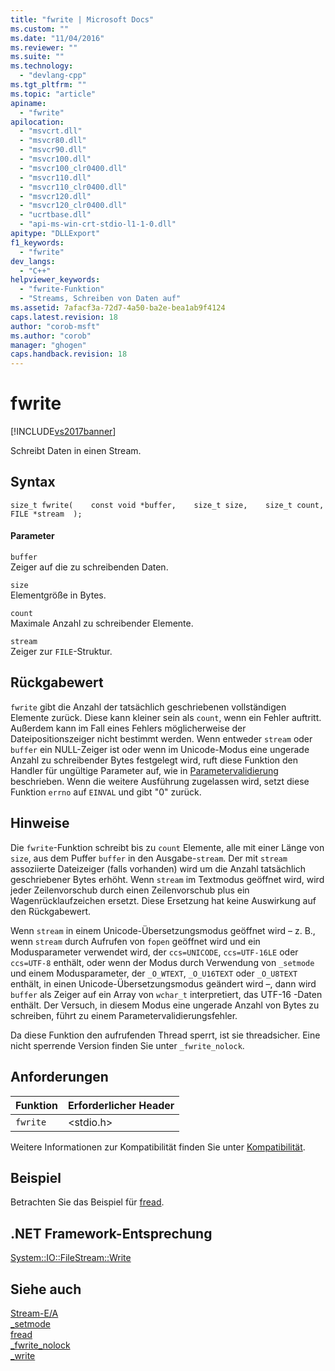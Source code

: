 ```yaml
---
title: "fwrite | Microsoft Docs"
ms.custom: ""
ms.date: "11/04/2016"
ms.reviewer: ""
ms.suite: ""
ms.technology: 
  - "devlang-cpp"
ms.tgt_pltfrm: ""
ms.topic: "article"
apiname: 
  - "fwrite"
apilocation: 
  - "msvcrt.dll"
  - "msvcr80.dll"
  - "msvcr90.dll"
  - "msvcr100.dll"
  - "msvcr100_clr0400.dll"
  - "msvcr110.dll"
  - "msvcr110_clr0400.dll"
  - "msvcr120.dll"
  - "msvcr120_clr0400.dll"
  - "ucrtbase.dll"
  - "api-ms-win-crt-stdio-l1-1-0.dll"
apitype: "DLLExport"
f1_keywords: 
  - "fwrite"
dev_langs: 
  - "C++"
helpviewer_keywords: 
  - "fwrite-Funktion"
  - "Streams, Schreiben von Daten auf"
ms.assetid: 7afacf3a-72d7-4a50-ba2e-bea1ab9f4124
caps.latest.revision: 18
author: "corob-msft"
ms.author: "corob"
manager: "ghogen"
caps.handback.revision: 18
---
```

# fwrite
[!INCLUDE[vs2017banner](../../assembler/inline/includes/vs2017banner.md)]

Schreibt Daten in einen Stream.  
  
## Syntax  
  
```  
size_t fwrite(    const void *buffer,    size_t size,    size_t count,    FILE *stream  );  
```  
  
#### Parameter  
 `buffer`  
 Zeiger auf die zu schreibenden Daten.  
  
 `size`  
 Elementgröße in Bytes.  
  
 `count`  
 Maximale Anzahl zu schreibender Elemente.  
  
 `stream`  
 Zeiger zur `FILE`\-Struktur.  
  
## Rückgabewert  
 `fwrite` gibt die Anzahl der tatsächlich geschriebenen vollständigen Elemente zurück. Diese kann kleiner sein als `count`, wenn ein Fehler auftritt.  Außerdem kann im Fall eines Fehlers möglicherweise der Dateipositionszeiger nicht bestimmt werden.  Wenn entweder `stream` oder `buffer` ein NULL\-Zeiger ist oder wenn im Unicode\-Modus eine ungerade Anzahl zu schreibender Bytes festgelegt wird, ruft diese Funktion den Handler für ungültige Parameter auf, wie in [Parametervalidierung](../../c-runtime-library/parameter-validation.md) beschrieben.  Wenn die weitere Ausführung zugelassen wird, setzt diese Funktion `errno` auf `EINVAL` und gibt "0" zurück.  
  
## Hinweise  
 Die `fwrite`\-Funktion schreibt bis zu `count` Elemente, alle mit einer Länge von `size`, aus dem Puffer `buffer` in den Ausgabe\-`stream`.  Der mit `stream` assoziierte Dateizeiger \(falls vorhanden\) wird um die Anzahl tatsächlich geschriebener Bytes erhöht.  Wenn `stream` im Textmodus geöffnet wird, wird jeder Zeilenvorschub durch einen Zeilenvorschub plus ein Wagenrücklaufzeichen ersetzt.  Diese Ersetzung hat keine Auswirkung auf den Rückgabewert.  
  
 Wenn `stream` in einem Unicode\-Übersetzungsmodus geöffnet wird – z. B., wenn `stream` durch Aufrufen von `fopen` geöffnet wird und ein Modusparameter verwendet wird, der `ccs=UNICODE`, `ccs=UTF-16LE` oder `ccs=UTF-8` enthält, oder wenn der Modus durch Verwendung von `_setmode` und einem Modusparameter, der `_O_WTEXT`, `_O_U16TEXT` oder `_O_U8TEXT` enthält, in einen Unicode\-Übersetzungsmodus geändert wird –, dann wird `buffer` als Zeiger auf ein Array von `wchar_t` interpretiert, das UTF\-16 \-Daten enthält.  Der Versuch, in diesem Modus eine ungerade Anzahl von Bytes zu schreiben, führt zu einem Parametervalidierungsfehler.  
  
 Da diese Funktion den aufrufenden Thread sperrt, ist sie threadsicher.  Eine nicht sperrende Version finden Sie unter `_fwrite_nolock`.  
  
## Anforderungen  
  
|Funktion|Erforderlicher Header|  
|--------------|---------------------------|  
|`fwrite`|\<stdio.h\>|  
  
 Weitere Informationen zur Kompatibilität finden Sie unter [Kompatibilität](../../c-runtime-library/compatibility.md).  
  
## Beispiel  
 Betrachten Sie das Beispiel für [fread](../../c-runtime-library/reference/fread.md).  
  
## .NET Framework-Entsprechung  
 [System::IO::FileStream::Write](https://msdn.microsoft.com/en-us/library/system.io.filestream.write.aspx)  
  
## Siehe auch  
 [Stream\-E\/A](../../c-runtime-library/stream-i-o.md)   
 [\_setmode](../../c-runtime-library/reference/setmode.md)   
 [fread](../../c-runtime-library/reference/fread.md)   
 [\_fwrite\_nolock](../../c-runtime-library/reference/fwrite-nolock.md)   
 [\_write](../../c-runtime-library/reference/write.md)